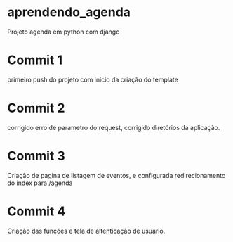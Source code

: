 # aprendendo_agenda
Projeto agenda em python com django
# Commit 1
primeiro push do projeto com inicio da criação do template
# Commit 2
corrigido erro de parametro do request, corrigido diretórios da aplicação.
# Commit 3
Criação de pagina de listagem de eventos, e configurada redirecionamento do index para /agenda
# Commit 4
Criação das funções e tela de altenticação de usuario.
